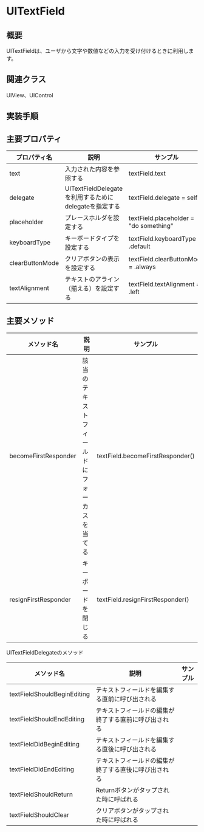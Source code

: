 # UITextField

## 概要
UITextFieldは、ユーザから文字や数値などの入力を受け付けるときに利用します。

## 関連クラス
UIView、UIControl

## 実装手順

## 主要プロパティ

|プロパティ名|説明|サンプル|
|---|---|---|
|text | 入力された内容を参照する | textField.text |
|delegate | UITextFieldDelegateを利用するためにdelegateを指定する | textField.delegate = self |
|placeholder | プレースホルダを設定する | textField.placeholder = "do something" |
|keyboardType | キーボードタイプを設定する | textField.keyboardType = .default |
|clearButtonMode | クリアボタンの表示を設定する | textField.clearButtonMode = .always|
|textAlignment | テキストのアライン（揃える）を設定する  | textField.textAlignment = .left|

## 主要メソッド

|メソッド名|説明|サンプル|
|---|---|---|
|becomeFirstResponder | 該当のテキストフィールドにフォーカスを当てる | textField.becomeFirstResponder() |
|resignFirstResponder | キーボードを閉じる | textField.resignFirstResponder() |

UITextFieldDelegateのメソッド

|メソッド名|説明|サンプル|
|---|---|---|
|textFieldShouldBeginEditing | テキストフィールドを編集する直前に呼び出される | 
|textFieldShouldEndEditing | テキストフィールドの編集が終了する直前に呼び出される | 
|textFieldDidBeginEditing | テキストフィールドを編集する直後に呼び出される | 
|textFieldDidEndEditing | テキストフィールドの編集が終了する直後に呼び出される | 
|textFieldShouldReturn | Returnボタンがタップされた時に呼ばれる | 
|textFieldShouldClear | クリアボタンがタップされた時に呼ばれる | 
